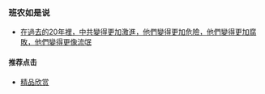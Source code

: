 

### 班农如是说
- [在過去的20年裡，中共變得更加激進，他們變得更加危險，他們變得更加腐敗，他們變得更像流氓](https://youtu.be/6d3wYfENFUY)


#### 推荐点击
- [精品欣赏](https://summer200.github.io/content/main)

